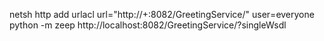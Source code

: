netsh http add urlacl url="http://+:8082/GreetingService/" user=everyone\
python -m zeep http://localhost:8082/GreetingService/?singleWsdl
